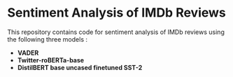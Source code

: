 # Sentiment Analysis of IMDb Reviews

This repository contains code for sentiment analysis of IMDb reviews using the following three models :

- **VADER**
- **Twitter-roBERTa-base**
- **DistilBERT base uncased finetuned SST-2**

